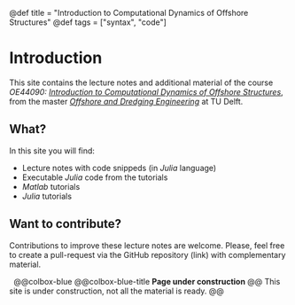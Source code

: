@def title = "Introduction to Computational Dynamics of Offshore Structures"
@def tags = ["syntax", "code"]

# Introduction

This site contains the lecture notes and additional material of the course *OE44090: [Introduction to Computational Dynamics of Offshore Structures](https://brightspace.tudelft.nl/d2l/home/279779)*, from the master *[Offshore and Dredging Engineering](https://www.tudelft.nl/onderwijs/opleidingen/masters/offshore-dredging-engineering/msc-offshore-dredging-engineering)* at TU Delft.

## What?

In this site you will find:
* Lecture notes with code snippeds (in *Julia* language)
* Executable *Julia* code from the tutorials
* *Matlab* tutorials
* *Julia* tutorials

## Want to contribute?

Contributions to improve these lecture notes are welcome. Please, feel free to create a pull-request via the GitHub repository (link) with complementary material.

&nbsp;
@@colbox-blue
@@colbox-blue-title **Page under construction** @@
This site is under construction, not all the material is ready.
@@